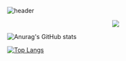 ![header](https://capsule-render.vercel.app/api?type=waving&color=timeGradient&height=250&section=header&text=Hi%20there%20👋&fontSize=55)
<!-- ### Hi there 👋 -->

<!--
- 🔭 I’m currently working on 
- 🌱 I’m currently learning 
- 👯 I’m looking to collaborate on 
- 🤔 I’m looking for help with ..
- 💬 Ask me about ..
- 📫 How to reach me: ..
- 😄 Pronouns: ..
- ⚡ Fun fact: ..
-->
<p align="center">
   <a href="mailto:shlee.ee2e@gamil.com"><img src="https://img.shields.io/badge/Gmail-d14836?style=flat-square&logo=Gmail&logoColor=white&link=shlee.ee2e@gamil.com"/></a>
</p>

![Anurag's GitHub stats](https://github-readme-stats.vercel.app/api?username=Sihyeon-Lee&show_icons=true&theme=radical)


[![Top Langs](https://github-readme-stats.vercel.app/api/top-langs/?username=Sihyeon-Lee)](https://github.com/Sihyeon-Lee/)


